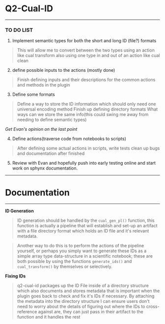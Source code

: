 # Q2-Cual-ID

---

### TO DO LIST

1. Implement semantic types for both the short and long ID (file?) formats

> This will allow me to convert between the two types using an action like cual transform
> also using one type in and out of an action like cual clean

2. define possible inputs to the actions (mostly done)

> Finish defining inputs and their descriptions for the common actions and methods in the plugin

3. Define some formats

> Define a way to store the ID information which should only need one universal encoding method
> Finish up defining directory formats
> What ways can we store the same info(this could swing me away from needing to define semantic types)

*Get Evan's opinion on the last point*

4. Define actions(traverse code from notebooks to scripts)

> After defining some actual actions in scripts, write tests
> clean up bugs and documentation after finished

5. Review with Evan and hopefully push into early testing online and start work on sphynx documentation.

---

# Documentation

---

__ID Generation__


> ID generation should be handled by the `cual_gen_pl()` function,
> this function is actually a pipeline that will establish and set-up
> an artifact with a file directory format which holds an ID file and
> it's relevant metadata.

> Another way to do this is to perform the actions of the pipeline
> yourself, or perhaps you simply want to generate these IDs as a
> simple array type data-structure in a scientific notebook; these
> are both possible by using the functions `generate_ids()` and
> `cual_transform()` by themselves or selectively.

__Fixing IDs__

> q2-cual-id packages up the ID File inside of a directory structure
> which also documents and stores metadata that is important when the
> plugin goes back to check and fix it's IDs if necessary. By
> attaching the metadata into the directory structure I can ensure
> users don't need to worry about the details of figuring out where
> the IDs to cross-reference against are, they can just pass in their
> artifact to the function and it handles the rest